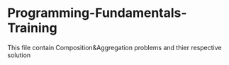 # Programming-Fundamentals-Training
This file contain Composition&Aggregation problems and thier respective solution
